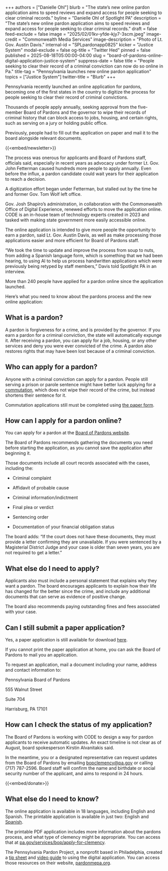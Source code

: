 +++
authors = ["Danielle Ohl"]
blurb = "The state’s new online pardon application aims to speed reviews and expand access for people seeking to clear criminal records."
byline = "Danielle Ohl of Spotlight PA"
description = "The state’s new online pardon application aims to speed reviews and expand access for people seeking to clear criminal records."
draft = false
feed-exclude = false
image = "2025/02/01kv-yfde-kjy7-3scm.jpeg"
image-credit = "Commonwealth Media Services"
image-description = "Photo of Lt. Gov. Austin Davis."
internal-id = "SPLpardonapp0825"
kicker = "Justice System"
modal-exclude = false
og-title = "Twitter Hed"
pinned = false
published = 2025-08-18T05:00:00-04:00
slug = "board-of-pardons-online-digital-application-justice-system"
suppress-date = false
title = "People seeking to clear their record of a criminal conviction can now do so online in Pa."
title-tag = "Pennsylvania launches new online pardon application"
topics = ["Justice System"]
twitter-title = "Blurb"
+++

Pennsylvania recently launched an online application for pardons, becoming one of the first states in the country to digitize the process for people seeking to clear their record of criminal convictions.

Thousands of people apply annually, seeking approval from the five-member Board of Pardons and the governor to wipe their records of criminal history that can block access to jobs, housing, and certain rights, such as serving on a jury or holding public office.

Previously, people had to fill out the application on paper and mail it to the board alongside relevant documents.

{{<embed/newsletter>}}

The process was onerous for applicants and Board of Pardons staff, officials said, especially in recent years as advocacy under former Lt. Gov. John Fetterman caused hundreds more people to apply annually. Even before the influx, a pardon candidate could wait years for their application to reach a decision.

A digitization effort began under Fetterman, but stalled out by the time he and former Gov. Tom Wolf left office.

Gov. Josh Shapiro’s administration, in collaboration with the Commonwealth Office of Digital Experience, renewed efforts to move the application online. CODE is an in-house team of technology experts created in 2023 and tasked with making state government more easily accessible online.

The online application is intended to give more people the opportunity to earn a pardon, said Lt. Gov. Austin Davis, as well as make processing those applications easier and more efficient for Board of Pardons staff.

“We took the time to update and improve the process from soup to nuts, from adding a Spanish language form, which is something that we had been hearing, to using AI to help us process handwritten applications which were previously being retyped by staff members,” Davis told Spotlight PA in an interview.

More than 240 people have applied for a pardon online since the application launched.

Here’s what you need to know about the pardons process and the new online application:

## What is a pardon?

A pardon is forgiveness for a crime, and is provided by the governor. If you earn a pardon for a criminal conviction, the state will automatically expunge it. After receiving a pardon, you can apply for a job, housing, or any other services and deny you were ever convicted of the crime. A pardon also restores rights that may have been lost because of a criminal conviction.

## Who can apply for a pardon?

Anyone with a criminal conviction can apply for a pardon. People still serving a prison or parole sentence might have better luck applying for a <a href="https://www.spotlightpa.org/news/2025/03/pennsylvania-pardons-commutations-clemency-revoked/">commutation</a>, which does not wipe their record of the crime, but instead shortens their sentence for it.

Commutation applications still must be completed using <a href="https://www.pa.gov/content/dam/copapwp-pagov/en/bop/documents/apply-for-clemency/documents/2025-clemency-application/bop-clemency-application-may-2025.pdf">the paper form</a>.

## How can I apply for a pardon online?

You can apply for a pardon at the <a href="https://www.pa.gov/form/bop/board-of-pardons-clemency-application.html">Board of Pardons website</a>.

The Board of Pardons recommends gathering the documents you need before starting the application, as you cannot save the application after beginning it.

Those documents include all court records associated with the cases, including the:

- Criminal complaint

- Affidavit of probable cause

- Criminal information/indictment

- Final plea or verdict

- Sentencing order

- Documentation of your financial obligation status

The board adds: “If the court does not have these documents, they must provide a letter confirming they are unavailable. If you were sentenced by a Magisterial District Judge and your case is older than seven years, you are not required to get a letter.”

## What else do I need to apply?

Applicants also must include a personal statement that explains why they want a pardon. The board encourages applicants to explain how their life has changed for the better since the crime, and include any additional documents that can serve as evidence of positive change.

The board also recommends paying outstanding fines and fees associated with your case.

## Can I still submit a paper application?

Yes, a paper application is still available for download <a href="https://www.pa.gov/content/dam/copapwp-pagov/en/bop/documents/apply-for-clemency/documents/2025-clemency-application/bop-clemency-application-may-2025.pdf">here</a>.

If you cannot print the paper application at home, you can ask the Board of Pardons to mail you an application.

To request an application, mail a document including your name, address and contact information to:

Pennsylvania Board of Pardons

555 Walnut Street

Suite 704

Harrisburg, PA 17101<strong></strong>

## How can I check the status of my application?

The Board of Pardons is working with CODE to design a way for pardon applicants to receive automatic updates. An exact timeline is not clear as of August, board spokesperson Kirstin Alvanitakis said.

In the meantime, you or a designated representative can request updates from the Board of Pardons by emailing <a href="mailto:bopclemency@pa.gov">bopclemency@pa.gov</a> or calling (717) 787-2596. Board staff will confirm the name and birthdate or social security number of the applicant, and aims to respond in 24 hours.

{{<embed/donate>}}

## What else do I need to know?

The online application is available in 18 languages, including English and Spanish. The printable application is available in just two: English and <a href="https://www.pa.gov/content/dam/copapwp-pagov/en/bop/documents/apply-for-clemency/documents/2025-clemency-application/spanish/spanish-bop-clemency%20application.pdf">Spanish</a>.

The printable PDF application includes more information about the pardons process, and what type of clemency might be appropriate. You can access that at <a href="http://pa.gov/services/bop/apply-for-clemency">pa.gov/services/bop/apply-for-clemency</a>.

The Pennsylvania Pardon Project, a nonprofit based in Philadelphia, created a <a href="https://pardonmepa.org/wp-content/uploads/2025/06/Tips-for-Using-the-Online-Pardon-Application.pdf">tip sheet</a> and <a href="https://www.youtube.com/watch?v=f9aw3arW7d8">video guide</a> to using the digital application. You can access those resources on their website, <a href="http://pardonmepa.org">pardonmepa.org</a>.

